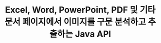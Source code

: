 ---
############################# Static ############################
layout: "auto-gen-gist"
draft: false
path: "ko/parser/java/extract/image/dotm/"
otherformats: DOC DOT DOCX DOCM DOTX DOTM ODT OTT RTF PDF XHTML MHTML MD XML EPUB FB2 CHM XLS XLT XLSX XLSM XLSB XLTX XLTM ODS CSV OTS XLA XLAM PPT PPTX  PPS POT PPSX PPTM POTX PPSM ODP OTP PST OST EML EMLX MSG ONE 

############################# Head ############################
head_title: "Java를 통해 Excel, Word, PDF 및 기타 문서에서 이미지를 추출하는 방법은 무엇입니까?"
head_description: "GroupDocs.Parser Java API를 사용하면 소프트웨어 개발자가 Java 앱 내부의 PDF, DOC, DOCX, PPT, PPTX, XLS, XLSX 문서 및 이메일에서 이미지를 구문 분석하고 추출할 수 있습니다."

############################# Header ############################
title: "Excel, Word, PowerPoint, PDF 및 기타 문서 페이지에서 이미지를 구문 분석하고 추출하는 Java API"
description: "GroupDocs.Parser Java API를 사용하면 프로그래머가 PDF, DOC, DOCX, PPT, PPTX, EML, MSG, XLS, XLSX, CSV, ODT, RTF 및 EPUB 문서 또는 Java 응용 프로그램 내의 문서 페이지에서 이미지를 추출할 수 있습니다."

######################### Download Button #######################
button:
    enable: true

############################# About ############################
about:
    enable: true
    title: "Java API를 통해 문서 또는 특정 페이지에서 이미지를 추출하는 방법을 배우십니까?"
    content: |
       이미지는 수천 단어의 가치가 있으며 매력적인 콘텐츠를 만드는 동안 오늘날의 시각적 세계에서 무시할 수 없습니다. 이미지는 사용자의 관심을 끌 뿐만 아니라 정보 커뮤니케이션의 훌륭한 소스가 될 수 있습니다. 문서, 저널 또는 프리젠테이션에서 이미지를 가져와 다른 곳에서 사용하는 데 종종 필요합니다. Java용 GroupDocs.Parser는 소프트웨어 개발자와 프로그래머가 다양한 문서 유형에서 이미지 또는 기타 정보를 구문 분석하고 추출하기 위한 솔루션을 구축하는 데 도움이 되는 강력한 API입니다. 또한 PNG, JPEG, WebP, GIF, BMP 및 기타 형식으로 이미지 저장을 지원합니다. API에는 PDF, Microsoft Office 형식(Word(DOC, DOCX), PowerPoint(PPT, PPTX), Excel(XLS, XLSX), LibreOffice 형식, 이메일, 전자책 등)과 같은 일부 인기 있는 문서 형식에 대한 지원이 포함되어 있습니다. . 또한 문서 구문 분석, 일반 및 구조화된 텍스트 추출, 키워드로 텍스트 검색, 메타데이터 또는 이미지 추출, 컨테이너 및 첨부 파일 등과 관련된 일부 고급 기능에 대한 지원도 포함되어 있습니다.

############################# content ############################
steps:
    enable: true
    block:
    - title_left: "DOTM 문서에서 이미지를 추출하는 방법"
      content_left: |
       GroupDocs.Parser Java에는 DOTM 문서에서 이미지를 추출하는 기능이 포함되어 있습니다. 다음 Java 코드 예제는 DOTM 문서에서 이미지를 쉽게 추출하는 방법을 보여줍니다. 

      title_right: "Java를 통해 문서에서 이미지 가져오기"
      content_right: |
        * [Parser](https://apireference.groupdocs.com/parser/java/com.groupdocs.parser/Parser)의 인스턴스 생성
        * 문서가 이미지 추출을 지원하는지 확인
        * [getImages()](https://apireference.groupdocs.com/parser/java/com.groupdocs.parser/Parser#getImages()) 메서드를 호출하여 전체 문서에서 모든 이미지를 추출합니다.
        * 문서에서 모든 이미지 추출
        * 이미지를 반복하고 이미지 유형 인쇄

      gisthash: "b13e690d2593f92081abd99948363e06"
      gistfile: "extract_images_form_documents.java"

    - title_left: "DOTM 문서 페이지에서 이미지 추출"
      content_left: |
       GroupDocs.Parser Java API를 사용하면 소프트웨어 개발자가 몇 줄의 코드로 DOTM 문서에서 이미지를 추출할 수 있습니다. 아래 Java 코드는 DOTM 문서에서 이미지 추출을 보여줍니다.

      title_right: "Java를 통해 파일 이미지를 추출하는 방법"
      content_right: |
        * [Parser](https://apireference.groupdocs.com/parser/java/com.groupdocs.parser/Parser)의 인스턴스 생성
        * 문서가 이미지 추출을 지원하는지 확인
        * [getDocumentInfo](https://apireference.groupdocs.com/parser/java/com.groupdocs.parser/Parser#getDocumentInfo()) 메서드를 호출하여 문서 정보를 가져옵니다.
        * 문서에 페이지가 있는지 확인
        * 페이지를 반복하고 페이지 번호 인쇄
        * [getImages()](https://apireference.groupdocs.com/parser/java/com.groupdocs.parser/Parser#getImages()) 메서드를 호출하여 전체 문서에서 모든 이미지를 추출합니다.
        * 이미지 반복 및 이미지 유형 인쇄
     
      gisthash: "68450336a57c5d8df06b4ef1ea69b29f"
      gistfile: "extract_images_form_documents_page.java"
      
    - title_left: "DOTM 문서 페이지 영역에서 이미지를 추출하는 방법"
      content_left: |
       GroupDocs.Parser Java API는 DOTM 문서의 페이지 용이성에서 추출을 위한 완벽한 지원을 제공했습니다. 다음 Java 코드는 프로그래머가 자체 Java 앱 내부의 DOTM 문서 페이지 영역에서 이미지를 추출하는 방법을 보여줍니다.

      title_right: "Java 를 사용하여 이미지를 추출하시겠습니까?"
      content_right: |
        * [Parser](https://apireference.groupdocs.com/parser/java/com.groupdocs.parser/Parser)의 인스턴스 생성
        * 이미지 추출에 사용되는 옵션 생성
        * 이미지 추출 지원 문서 확인
        * [getImages()](https://apireference.groupdocs.com/parser/java/com.groupdocs.parser/Parser#getImages()) 메서드를 호출하여 페이지의 왼쪽 상단 모서리에서 이미지를 추출합니다.
        * 이미지를 반복하고 이미지 URL 인쇄
     
      gisthash: "40143a56569ae88e7e7c972ccca041b5"
      gistfile: "extract_images_form_documents_page_area.java"

    - title_left: "Java API를 통해 이미지를 파일로 추출하는 방법"
      content_left: |
       GroupDocs.Parser Java API를 사용하면 DOTM 문서에서 이미지를 추출하고 이미지 내용을 파일에 저장할 수 있습니다. 다음 Java 코드는 프로그래머가 자신의 Java 앱 내에서 선택한 파일로 이미지를 추출하는 방법을 보여줍니다.

      title_right: "문서에서 파일로 이미지 추출"
      content_right: |
        * [Parser](https://apireference.groupdocs.com/parser/java/com.groupdocs.parser/Parser)의 인스턴스 생성
        * 이미지 추출 지원 문서 확인
        * [getImages()](https://apireference.groupdocs.com/parser/java/com.groupdocs.parser/Parser#getImages()) 메서드를 호출하여 페이지의 왼쪽 상단 모서리에서 이미지를 추출합니다.
        * 지원되는 파일 형식으로 이미지를 저장하는 옵션 생성
        * 이미지를 반복하고 이미지 URL 인쇄
     
      gisthash: "6faeafc93e4412265b7439209828950b"
      gistfile: "images_saving_to_files.java"

    - title_left: "시스템 요구 사항"
      content_left: |
        Java용 GroupDocs.Parser는 모든 주요 플랫폼 및 운영 체제에서 지원됩니다. Microsoft Word, Excel, PowerPoint, Outlook, OpenOffice 및 50개 이상의 기타 형식으로 문서를 생성할 수 있습니다. 전체 시스템 요구 사항 가이드를 보려면 아래 코드를 실행하기 전에 시스템 요구 사항을 방문하십시오. 시스템에 다음 전제 조건이 설치되어 있는지 확인하십시오.
         * 운영 체제: 마이크로소프트 윈도우, 리눅스, 맥OS
         * 자바 버전 지원: J2SE 7.0(1.7), J2SE 8.0(1.8) 이상
         * GroupDocs[Repository](https://repository.groupdocs.com/webapp/#/artifacts/browse/tree/General/repo/com/groupdocs/groupdocs-parser)에서 최신 버전의 GroupDocs.Assembly Java API 다운로드
        
      title_right: "GroupDocs.Parser를 사용하는 이유"
      content_right: |
        * 지원되는 문서에서 일반 텍스트를 추출합니다.
        * 목차 추출 지원
        * 형식이 지정된 텍스트, 메타데이터, 이미지, 컨테이너 및 첨부 파일을 추출합니다.
        * 사용자 정의 템플릿을 통한 문서 구문 분석.
        * 키워드 또는 정규식을 사용하여 텍스트를 검색합니다.
        * 구조화된 텍스트 추출 지원
        * 지원되는 일부 문서 형식의 목차를 추출합니다.
        * PDF 문서에서 양식 데이터를 구문 분석합니다.

demos:
    enable: true
        

more_formats:
    enable: true


back_to_top:
    enable: true
---